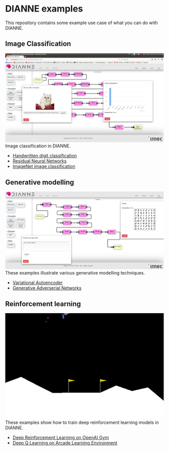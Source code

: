 DIANNE examples
===============

This repository contains some example use case of what you can do with DIANNE.

Image Classification
--------------------
![overfeat example](dianne.examples.overfeat/figures/cat.png)
Image classification in DIANNE.

  * [Handwritten digit classification](dianne.examples.lenet/README.md)
  * [Residual Neural Networks](dianne.examples.resnet/README.md)
  * [ImageNet image classification](dianne.examples.overfeat/README.md)	

Generative modelling
---------------------
![VAE example](dianne.examples.vae/figures/vae.png)
These examples illustrate various generative modelling techniques.

  * [Variational Autoencoder](dianne.examples.vae/README.md)
  * [Generative Adverserial Networks](dianne.examples.gan/README.md)

Reinforcement learning
----------------------
![Deep RL example](dianne.examples.rl.gym/figures/trained.gif)
These examples show how to train deep reinforcement learning models in DIANNE.

  * [Deep Reinforcement Learning on OpenAI Gym](dianne.examples.rl.gym/README.md)
  * [Deep Q Learning on Arcade Learning Environment](dianne.examples.rl.ale/README.md)

